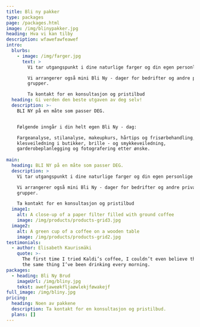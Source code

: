 ```yaml
---
title: Bli ny pakker
type: packages
page: /packages.html
image: /img/blinypakker.jpg
heading: Hva vi kan tilby
description: wfawefawfeawef
intro:
  blurbs:
    - image: /img/farger.jpg
      text: >
        Vi tar utgangspunkt i dine naturlige farger og din egen personlige stil.

        Vi arrangerer også mini Bli Ny - dager for bedrifter og andre private
        grupper.

        Ta kontakt for en konsultasjon og pristilbud
  heading: Gi verden den beste utgaven av deg selv!
  description: >-
    BLI NY på en måte som passer DEG.


    Følgende inngår i din helt egen Bli Ny - dag:

    Fargeanalyse, stilanalyse, makeupkurs, hårtips og frisørbehandling,
    klesveiledning i butikker, brille - og smykkeveiledning,
    garderobeplanlegging og fotografering etter ønske.
     
main:
  heading: BLI NY på en måte som passer DEG.
  description: >
    Vi tar utgangspunkt i dine naturlige farger og din egen personlige stil.

    Vi arrangerer også mini Bli Ny - dager for bedrifter og andre private
    grupper.

    Ta kontakt for en konsultasjon og pristilbud
  image1:
    alt: A close-up of a paper filter filled with ground coffee
    image: /img/products/products-grid3.jpg
  image2:
    alt: A green cup of a coffee on a wooden table
    image: /img/products/products-grid2.jpg  
testimonials:
  - author: Elisabeth Kaurismäki
    quote: >-
      The first time I tried Kaldi’s coffee, I couldn’t even believe that was
      the same thing I’ve been drinking every morning.
packages:
  - heading: Bli Ny Brud
    imageUrl: /img/bliny.jpg
    tekst: awefjaweøkfljaøwlekjføwakejf
full_image: /img/bliny.jpg
pricing:
  heading: Noen av pakkene
  description: Ta kontakt for en konsultasjon og pristilbud.
  plans: []
---
```


















